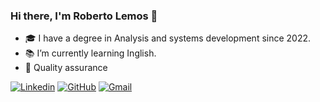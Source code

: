 

### Hi there, I'm Roberto Lemos 👋


- 🎓 I have a degree in Analysis and systems development since 2022.
- 📚 I’m currently learning Inglish.
- 👾 Quality assurance 

[![Linkedin](https://img.shields.io/badge/LinkedIn-0077B5?style=for-the-badge&logo=linkedin&logoColor=white)](https://www.linkedin.com/in/roberto-desenvolvedor/)
[![GitHub](https://img.shields.io/badge/GitHub-100000?style=for-the-badge&logo=github&logoColor=white)](https://github.com/RobertoLemos)
[![Gmail](https://img.shields.io/badge/-Gmail-%23333?style=for-the-badge&logo=gmail&logoColor=white)](lemosroberto88@gmail.com)
